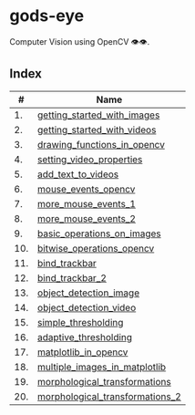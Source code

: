 # gods-eye
Computer Vision using OpenCV 👁👁.

## Index

| # | Name |
| --- | --- |
| 1. | [getting_started_with_images](https://numpy.org/doc/stable/index.html) |
| 2. | [getting_started_with_videos](https://numpy.org/doc/stable/index.html) |
| 3. | [drawing_functions_in_opencv](https://numpy.org/doc/stable/index.html) |
| 4. | [setting_video_properties](https://numpy.org/doc/stable/index.html) |
| 5. | [add_text_to_videos](https://numpy.org/doc/stable/index.html) |
| 6. | [mouse_events_opencv](https://numpy.org/doc/stable/index.html) |
| 7. | [more_mouse_events_1](https://numpy.org/doc/stable/index.html) |
| 8. | [more_mouse_events_2](https://numpy.org/doc/stable/index.html) |
| 9. | [basic_operations_on_images](https://numpy.org/doc/stable/index.html) |
| 10. | [bitwise_operations_opencv](https://numpy.org/doc/stable/index.html) |
| 11. | [bind_trackbar](https://numpy.org/doc/stable/index.html) |
| 12. | [bind_trackbar_2](https://numpy.org/doc/stable/index.html) |
| 13. | [object_detection_image](https://numpy.org/doc/stable/index.html) |
| 14. | [object_detection_video](https://numpy.org/doc/stable/index.html) |
| 15. | [simple_thresholding](https://numpy.org/doc/stable/index.html) |
| 16. | [adaptive_thresholding](https://numpy.org/doc/stable/index.html) |
| 17. | [matplotlib_in_opencv](https://numpy.org/doc/stable/index.html) |
| 18. | [multiple_images_in_matplotlib](https://numpy.org/doc/stable/index.html) |
| 19. | [morphological_transformations](https://numpy.org/doc/stable/index.html) |
| 20. | [morphological_transformations_2](https://numpy.org/doc/stable/index.html) |

